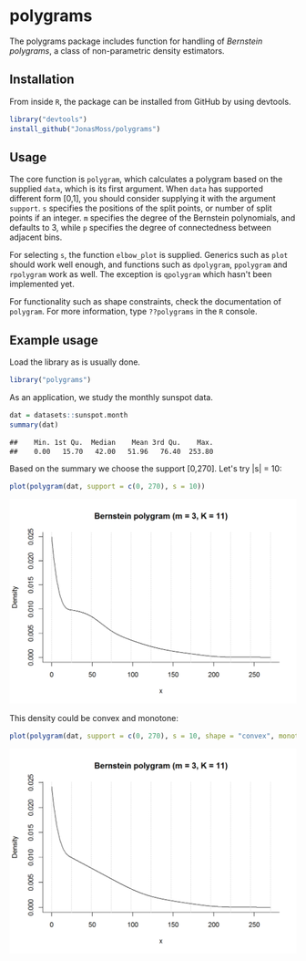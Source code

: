 polygrams
================

The polygrams package includes function for handling of *Bernstein polygrams*, a class of non-parametric density estimators.

Installation
------------

From inside `R`, the package can be installed from GitHub by using devtools.

``` r
library("devtools")
install_github("JonasMoss/polygrams")
```

Usage
-----

The core function is `polygram`, which calculates a polygram based on the supplied `data`, which is its first argument. When `data` has supported different form \[0,1\], you should consider supplying it with the argument `support`. `s` specifies the positions of the split points, or number of split points if an integer. `m` specifies the degree of the Bernstein polynomials, and defaults to 3, while `p` specifies the degree of connectedness between adjacent bins.

For selecting `s`, the function `elbow_plot` is supplied. Generics such as `plot` should work well enough, and functions such as `dpolygram`, `ppolygram` and `rpolygram` work as well. The exception is `qpolygram` which hasn't been implemented yet.

For functionality such as shape constraints, check the documentation of `polygram`. For more information, type `??polygrams` in the `R` console.

Example usage
-------------

Load the library as is usually done.

``` r
library("polygrams")
```

As an application, we study the monthly sunspot data.

``` r
dat = datasets::sunspot.month
summary(dat)
```

    ##    Min. 1st Qu.  Median    Mean 3rd Qu.    Max. 
    ##    0.00   15.70   42.00   51.96   76.40  253.80

Based on the summary we choose the support \[0,270\]. Let's try |s| = 10:

``` r
plot(polygram(dat, support = c(0, 270), s = 10))
```

<img src="README_files/figure-markdown_github/plot-1.png" width="750px" />

This density could be convex and monotone:

``` r
plot(polygram(dat, support = c(0, 270), s = 10, shape = "convex", monotone = "decreasing"))
```

<img src="README_files/figure-markdown_github/plot_monotone-1.png" width="750px" />

